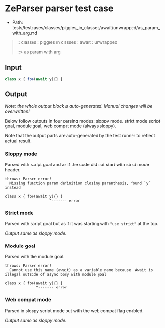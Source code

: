 # ZeParser parser test case

- Path: tests/testcases/classes/piggies_in_classes/await/unwrapped/as_param_with_arg.md

> :: classes : piggies in classes : await : unwrapped
>
> ::> as param with arg

## Input

`````js
class x { foo(await y){} }
`````

## Output

_Note: the whole output block is auto-generated. Manual changes will be overwritten!_

Below follow outputs in four parsing modes: sloppy mode, strict mode script goal, module goal, web compat mode (always sloppy).

Note that the output parts are auto-generated by the test runner to reflect actual result.

### Sloppy mode

Parsed with script goal and as if the code did not start with strict mode header.

`````
throws: Parser error!
  Missing function param definition closing parenthesis, found `y` instead

class x { foo(await y){} }
                    ^------- error
`````

### Strict mode

Parsed with script goal but as if it was starting with `"use strict"` at the top.

_Output same as sloppy mode._

### Module goal

Parsed with the module goal.

`````
throws: Parser error!
  Cannot use this name (await) as a variable name because: Await is illegal outside of async body with module goal

class x { foo(await y){} }
              ^------- error
`````


### Web compat mode

Parsed in sloppy script mode but with the web compat flag enabled.

_Output same as sloppy mode._
